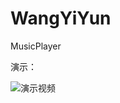 # WangYiYun
MusicPlayer

演示：

![演示视频](https://user-images.githubusercontent.com/71335880/172882625-7c937a80-717d-408e-b59a-64ae1390180a.gif)
